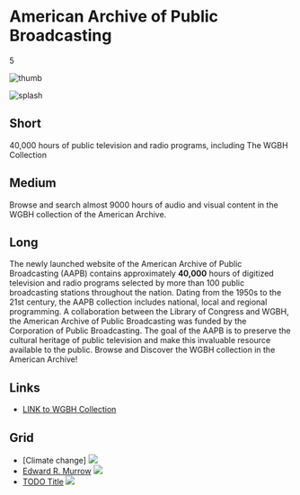 # American Archive of Public Broadcasting

5

![thumb](https://s3.amazonaws.com/wgbhstocksales.org/content/collections/aapb/aapb-thumb_348x196.png)

![splash](https://s3.amazonaws.com/wgbhstocksales.org/content/collections/aapb/AAPB+home+page.png)

## Short

40,000 hours of public television and radio
programs, including The WGBH Collection

## Medium

Browse and search almost 9000 hours of audio and visual content in the WGBH collection of the American Archive. 

## Long

The newly launched website of the American Archive of Public Broadcasting (AAPB)
contains approximately **40,000** hours of digitized television and radio programs 
selected by more than 100 public broadcasting stations throughout the nation. 
Dating from the 1950s to the 21st century, the AAPB collection includes national, 
local and regional programming.  A collaboration between the Library of Congress and WGBH, the 
American Archive of Public Broadcasting was funded by the Corporation of Public Broadcasting. 
The goal of the AAPB is to preserve the cultural heritage of public television 
and make this invaluable resource available to the public. 
Browse and Discover the WGBH collection in the American Archive!



## Links

- [LINK to WGBH Collection](http://americanarchive.org/catalog?f[organization][]=WGBH+%28MA%29)

## Grid

- [Climate change] ![](https://s3.amazonaws.com/wgbhstocksales.org/content/collections/aapb/Climate+change.png6)
- [Edward R. Murrow](/TODO) ![](https://s3.amazonaws.com/wgbhstocksales.org/content/collections/aapb/Edward+R.+Murrow_348x196.png)
- [TODO Title](/TODO) ![](http://placehold.it/348x196)
